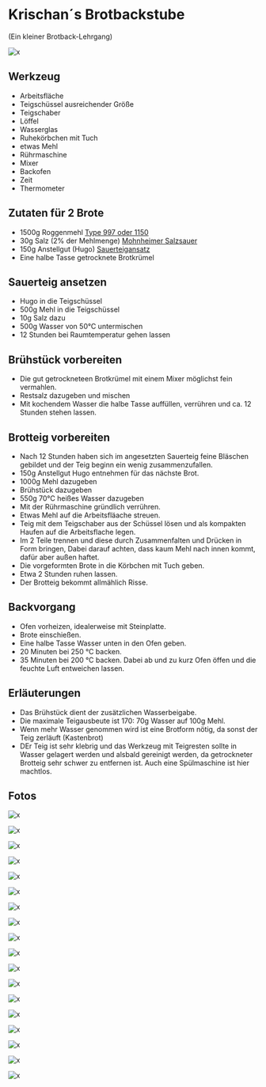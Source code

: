 # Krischan´s Brotbackstube

(Ein kleiner Brotback-Lehrgang)

![x](./ref/IMG_20230202_132544.jpg)

## Werkzeug

* Arbeitsfläche
* Teigschüssel ausreichender Größe
* Teigschaber
* Löffel
* Wasserglas
* Ruhekörbchen mit Tuch
* etwas Mehl
* Rührmaschine
* Mixer
* Backofen
* Zeit
* Thermometer

## Zutaten für 2 Brote

* 1500g Roggenmehl [Type 997 oder 1150](https://www.mein-mehl.de/mehlometer/roggenmehl/type-997-1150/)
* 30g Salz (2% der Mehlmenge) [Mohnheimer Salzsauer](https://www.baeckerlatein.de/monheimer-salzsauer-verfahren/)
* 150g Anstellgut (Hugo) [Sauerteigansatz](https://www.sonachgefuehl.de/sauerteig-ansetzen-ist-kinderleicht/)
* Eine halbe Tasse getrocknete Brotkrümel

## Sauerteig ansetzen

* Hugo in die Teigschüssel 
* 500g Mehl in die Teigschüssel
* 10g Salz dazu
* 500g Wasser von 50°C untermischen
* 12 Stunden bei Raumtemperatur gehen lassen

## Brühstück vorbereiten

* Die gut getrockneteen Brotkrümel mit einem Mixer möglichst fein vermahlen.
* Restsalz dazugeben und mischen
* Mit kochendem Wasser die halbe Tasse auffüllen, verrühren und ca. 12 Stunden stehen lassen.

## Brotteig vorbereiten

* Nach 12 Stunden haben sich im angesetzten Sauerteig feine Bläschen gebildet und der Teig beginn ein wenig zusammenzufallen.
* 150g Anstellgut Hugo entnehmen für das nächste Brot.
* 1000g Mehl dazugeben
* Brühstück dazugeben
* 550g 70°C heißes Wasser dazugeben
* Mit der Rührmaschine gründlich verrühren.
* Etwas Mehl auf die Arbeitsfläache streuen.
* Teig mit dem Teigschaber aus der Schüssel lösen und als kompakten Haufen auf die Arbeitsflache legen.
* Im 2 Teile trennen und diese durch Zusammenfalten und Drücken in Form bringen, Dabei darauf achten, dass kaum Mehl nach innen kommt, dafür aber außen haftet.
* Die vorgeformten Brote in die Körbchen mit Tuch geben.
* Etwa 2 Stunden ruhen lassen.
* Der Brotteig bekommt allmählich Risse.

## Backvorgang

* Ofen vorheizen, idealerweise mit Steinplatte.
* Brote einschießen.
* Eine halbe Tasse Wasser unten in den Ofen geben.
* 20 Minuten bei 250 °C backen.
* 35 Minuten bei 200 °C backen. Dabei ab und zu kurz Ofen öffen und die feuchte Luft entweichen lassen.

## Erläuterungen

* Das Brühstück dient der zusätzlichen Wasserbeigabe.
* Die maximale Teigausbeute ist 170: 70g Wasser auf 100g Mehl.
* Wenn mehr Wasser genommen wird ist eine Brotform nötig, da sonst der Teig zerläuft (Kastenbrot)
* DEr Teig ist sehr klebrig und das Werkzeug mit Teigresten sollte in Wasser gelagert werden und alsbald gereinigt werden, da getrockneter Brotteig sehr schwer zu entfernen ist. Auch eine Spülmaschine ist hier machtlos.

## Fotos

![x](./ref/IMG_20230201_213036.jpg)

![x](./ref/IMG_20230202_084319.jpg)

![x](./ref/IMG_20230202_084214.jpg)

![x](./ref/IMG_20230202_084705.jpg)

![x](./ref/IMG_20230202_085436.jpg)

![x](./ref/IMG_20230202_091226.jpg)

![x](./ref/IMG_20230202_091334.jpg)

![x](./ref/IMG_20230202_091433.jpg)

![x](./ref/IMG_20230202_091436.jpg)

![x](./ref/IMG_20230202_091719.jpg)

![x](./ref/IMG_20230202_091804.jpg)

![x](./ref/IMG_20230202_091939.jpg)

![x](./ref/IMG_20230202_101541.jpg)

![x](./ref/IMG_20230202_114108.jpg)

![x](./ref/IMG_20230202_123210.jpg)

![x](./ref/IMG_20230202_132548.jpg)

![x](./ref/IMG_20230202_132606.jpg)

![x](./ref/IMG_20230202_135651.jpg)